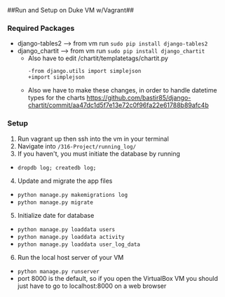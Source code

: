 ##Run and Setup on Duke VM w/Vagrant##

### Required Packages ###
- django-tables2 --> from vm run `sudo pip install django-tables2`
- django_chartit --> from vm run `sudo pip install django_chartit`
  - Also have to edit /chartit/templatetags/chartit.py
    ```
    -from django.utils import simplejson
    +import simplejson
    ```
  - Also we have to make these changes, in order to handle datetime types for the charts
    https://github.com/bastir85/django-chartit/commit/aa47dc1d5f7e13e72c0f96fa22e61788b89afc4b
### Setup ###
1. Run vagrant up then ssh into the vm in your terminal
2. Navigate into `/316-Project/running_log/`
3. If you haven't, you must initiate the database by running
  - `dropdb log; createdb log;`
4. Update and migrate the app files
  - `python manage.py makemigrations log`
  - `python manage.py migrate`
5. Initialize date for database
  - `python manage.py loaddata users`
  - `python manage.py loaddata activity`
  - `python manage.py loaddata user_log_data`
6. Run the local host server of your VM
  - `python manage.py runserver`
  - port 8000 is the default, so if you open the VirtualBox VM you should just have to go to localhost:8000 on a web browser
